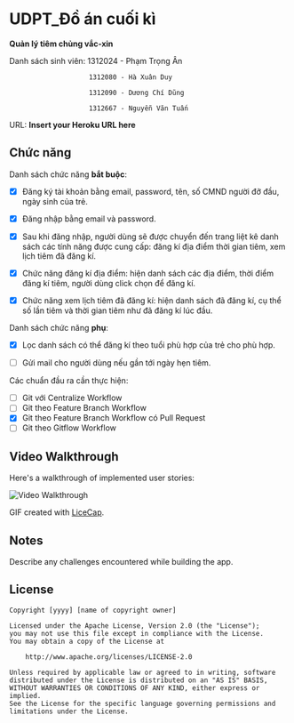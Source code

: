 # UDPT_Đồ án cuối kì

**Quản lý tiêm chủng vắc-xin** 

Danh sách sinh viên:    1312024 - Phạm Trọng Ân
                        
                        1312080 - Hà Xuân Duy
                        
                        1312090 - Dương Chí Dũng 
                        
                        1312667 - Nguyễn Văn Tuấn

URL: **Insert your Heroku URL here**

## Chức năng

Danh sách chức năng **bắt buộc**:

* [x] Đăng ký tài khoản bằng email, password, tên, số CMND người đỡ đầu, ngày sinh của trẻ.
* [x] Đăng nhập bằng email và password.
* [x] Sau khi đăng nhập, người dùng sẽ được chuyển đến trang liệt kê danh sách các tính năng được cung cấp: đăng kí địa điểm thời gian tiêm, xem lịch tiêm đã đăng kí.
* [x] Chức năng đăng kí địa điểm: hiện danh sách các địa điểm, thời điểm đăng kí tiêm, người dùng click chọn để đăng kí.
* [x] Chức năng xem lịch tiêm đã đăng kí: hiện danh sách đã đăng kí, cụ thể số lần tiêm và thời gian tiêm như đã đăng kí lúc đầu.


Danh sách chức năng **phụ**:
* [x] Lọc danh sách có thể đăng kí theo tuổi phù hợp của trẻ cho phù hợp.
* [ ] Gửi mail cho người dùng nếu gần tới ngày hẹn tiêm.


Các chuẩn đầu ra cần thực hiện:
* [ ] Git với Centralize Workflow
* [ ] Git theo Feature Branch Workflow
* [x] Git theo Feature Branch Workflow có Pull Request
* [ ] Git theo Gitflow Workflow
## Video Walkthrough

Here's a walkthrough of implemented user stories:

![Video Walkthrough](relative-path-to-your-gif-file-on-github-or-absolute-path-to-file-on-imgur-or-youtube)

GIF created with [LiceCap](http://www.cockos.com/licecap/).

## Notes

Describe any challenges encountered while building the app.

## License

    Copyright [yyyy] [name of copyright owner]

    Licensed under the Apache License, Version 2.0 (the "License");
    you may not use this file except in compliance with the License.
    You may obtain a copy of the License at

        http://www.apache.org/licenses/LICENSE-2.0

    Unless required by applicable law or agreed to in writing, software
    distributed under the License is distributed on an "AS IS" BASIS,
    WITHOUT WARRANTIES OR CONDITIONS OF ANY KIND, either express or implied.
    See the License for the specific language governing permissions and
    limitations under the License.
